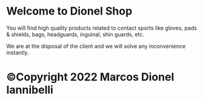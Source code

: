 # Welcome to Dionel Shop
You will find high quality products related to contact sports like gloves, pads & shields, bags, headguards, inguinal, shin guards, etc.

We are at the disposal of the client and we will solve any inconvenience instantly.

# ©Copyright 2022 Marcos Dionel Iannibelli

